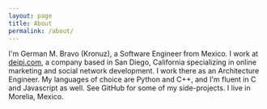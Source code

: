 ```yaml
---
layout: page
title: About
permalink: /about/
---
```


I'm German M. Bravo (Kronuz), a Software Engineer from Mexico. I work at
[deipi.com](http://www.deipi.com/), a company based in San Diego, California
specializing in online marketing and social network development. I work there as
an Architecture Engineer. My languages of choice are Python and C++, and I'm
fluent in C and Javascript as well. See GitHub for some of my side-projects. I
live in Morelia, Mexico.
